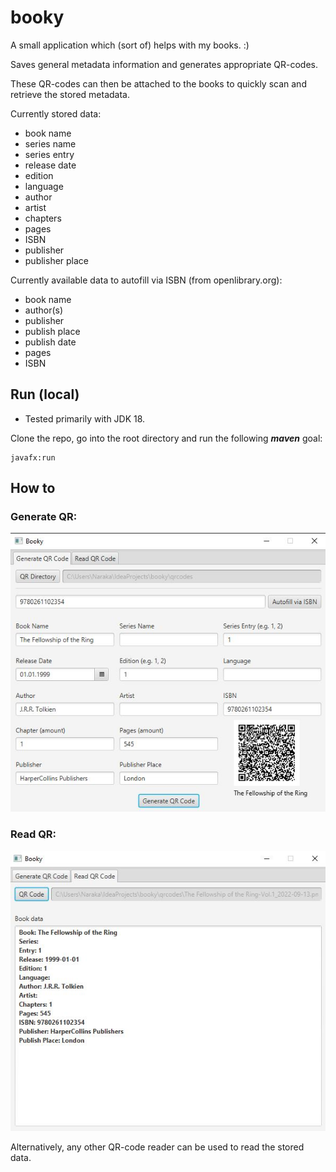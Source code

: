 # booky
 A small application which (sort of) helps with my books. :)
 
Saves general metadata information and generates appropriate QR-codes.

These QR-codes can then be attached to the books to quickly scan and retrieve the stored metadata.

Currently stored data:

- book name
- series name
- series entry
- release date
- edition
- language
- author
- artist
- chapters
- pages
- ISBN
- publisher
- publisher place

Currently available data to autofill via ISBN (from openlibrary.org):
  - book name
  - author(s)
  - publisher
  - publish place
  - publish date
  - pages
  - ISBN



## Run (local)
- Tested primarily with JDK 18.

Clone the repo, go into the root directory and run the following *__maven__* goal:

    javafx:run


## How to

### Generate QR:

![generate qr](/docs/images/booky_generateqr.JPG)

### Read QR:

![read qr](/docs/images/booky_readqr.JPG)

Alternatively, any other QR-code reader can be used to read the stored data.
